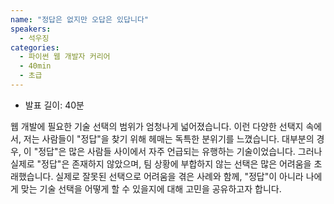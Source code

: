 ```yaml
---
name: "정답은 없지만 오답은 있답니다"
speakers:
  - 석우징
categories:
  - 파이썬 웹 개발자 커리어
  - 40min
  - 초급
---
```


- 발표 길이: 40분

웹 개발에 필요한 기술 선택의 범위가 엄청나게 넓어졌습니다. 이런 다양한 선택지 속에서, 저는 사람들이 "정답"을 찾기 위해 헤매는 독특한 분위기를 느꼈습니다. 대부분의 경우, 이 "정답"은 많은 사람들 사이에서 자주 언급되는 유행하는 기술이었습니다. 그러나 실제로 "정답"은 존재하지 않았으며, 팀 상황에 부합하지 않는 선택은 많은 어려움을 초래했습니다.
실제로 잘못된 선택으로 어려움을 겪은 사례와 함께, "정답"이 아니라 나에게 맞는 기술 선택을 어떻게 할 수 있을지에 대해 고민을 공유하고자 합니다.
